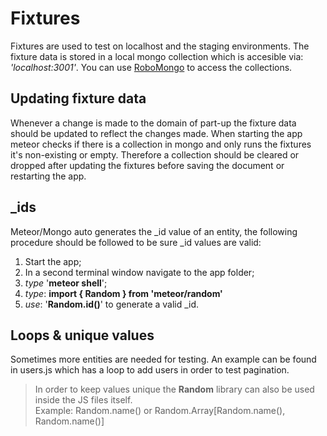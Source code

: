 # Fixtures
Fixtures are used to test on localhost and the staging environments.
The fixture data is stored in a local mongo collection which is accesible via: *'localhost:3001'*. You can use [RoboMongo](https://robomongo.org/) to access the collections.

## Updating fixture data
Whenever a change is made to the domain of part-up the fixture data should be updated to reflect the changes made. When starting the app meteor checks if there is a collection in mongo and only runs the fixtures it's non-existing or empty. Therefore a collection should be cleared or dropped after updating the fixtures before saving the document or restarting the app.

## _ids
Meteor/Mongo auto generates the _id value of an entity, the following procedure should be followed to be sure _id values are valid:

1. Start the app;
2. In a second terminal window navigate to the app folder;
3. *type* '**meteor shell**';
4. *type*: **import { Random } from 'meteor/random'**
5. *use*: '**Random.id()**' to generate a valid _id.

## Loops & unique values
Sometimes more entities are needed for testing. An example can be found in users.js which has a loop to add users in order to test pagination.
> In order to keep values unique the **Random** library can also be used inside the JS files itself.  
> Example: Random.name() or Random.Array[Random.name(), Random.name()]
